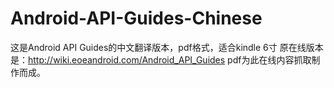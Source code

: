 # Android-API-Guides-Chinese

这是Android API Guides的中文翻译版本，pdf格式，适合kindle 6寸
原在线版本是：http://wiki.eoeandroid.com/Android_API_Guides
pdf为此在线内容抓取制作而成。


